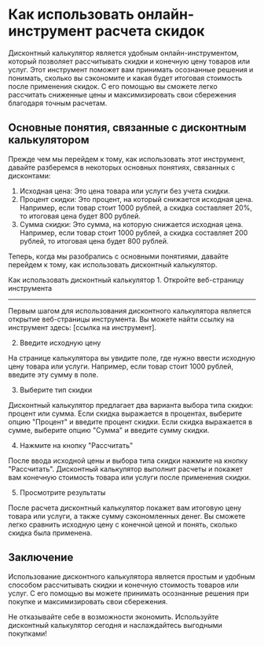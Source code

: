 Как использовать онлайн-инструмент расчета скидок
=================================================

Дисконтный калькулятор является удобным онлайн-инструментом, который позволяет рассчитывать скидки и конечную цену товаров или услуг. Этот инструмент поможет вам принимать осознанные решения и понимать, сколько вы сэкономите и какая будет итоговая стоимость после применения скидок. С его помощью вы сможете легко рассчитать сниженные цены и максимизировать свои сбережения благодаря точным расчетам.

Основные понятия, связанные с дисконтным калькулятором 
-------------------------------------------------------

Прежде чем мы перейдем к тому, как использовать этот инструмент, давайте разберемся в некоторых основных понятиях, связанных с дисконтами:

1. Исходная цена: Это цена товара или услуги без учета скидки.
2. Процент скидки: Это процент, на который снижается исходная цена. Например, если товар стоит 1000 рублей, а скидка составляет 20%, то итоговая цена будет 800 рублей.
3. Сумма скидки: Это сумма, на которую снижается исходная цена. Например, если товар стоит 1000 рублей, а скидка составляет 200 рублей, то итоговая цена будет 800 рублей.

Теперь, когда мы разобрались с основными понятиями, давайте перейдем к тому, как использовать дисконтный калькулятор.

Как использовать дисконтный калькулятор 1. Откройте веб-страницу инструмента


------------------------------------------------------------------------------

Первым шагом для использования дисконтного калькулятора является открытие веб-страницы инструмента. Вы можете найти ссылку на инструмент здесь: \[ссылка на инструмент\].

2. Введите исходную цену

На странице калькулятора вы увидите поле, где нужно ввести исходную цену товара или услуги. Например, если товар стоит 1000 рублей, введите эту сумму в поле.

3. Выберите тип скидки

Дисконтный калькулятор предлагает два варианта выбора типа скидки: процент или сумма. Если скидка выражается в процентах, выберите опцию "Процент" и введите процент скидки. Если скидка выражается в сумме, выберите опцию "Сумма" и введите сумму скидки.

4. Нажмите на кнопку "Рассчитать"

После ввода исходной цены и выбора типа скидки нажмите на кнопку "Рассчитать". Дисконтный калькулятор выполнит расчеты и покажет вам конечную стоимость товара или услуги после применения скидки.

5. Просмотрите результаты

После расчета дисконтный калькулятор покажет вам итоговую цену товара или услуги, а также сумму сэкономленных денег. Вы сможете легко сравнить исходную цену с конечной ценой и понять, сколько скидка была применена.

Заключение 
-----------

Использование дисконтного калькулятора является простым и удобным способом рассчитывать скидки и конечную стоимость товаров или услуг. С его помощью вы можете принимать осознанные решения при покупке и максимизировать свои сбережения.

Не отказывайте себе в возможности экономить. Используйте дисконтный калькулятор сегодня и наслаждайтесь выгодными покупками!